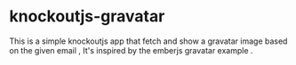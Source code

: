 knockoutjs-gravatar
===================

This is a simple knockoutjs app that fetch and show a gravatar image based on the given email  , It's inspired by the emberjs gravatar example .
